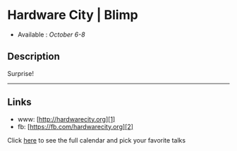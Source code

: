 Hardware City | Blimp
========================

* Available : *October 6-8* 

Description
-----------
Surprise!

---------------

Links
-----

* www: [http://hardwarecity.org][1]
* fb: [https://fb.com/hardwarecity.org][2]

Click [here][3] to see the full calendar and pick your favorite talks

[1]: http://hardwarecity.org
[2]: https://fb.com/hardwarecity.org
[3]: https://pixels.camp/schedule/